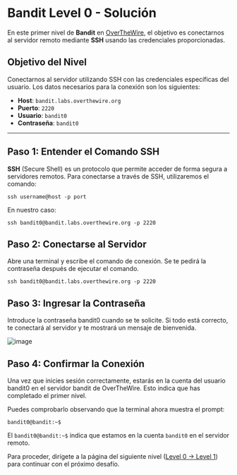 # Bandit Level 0 - Solución

En este primer nivel de **Bandit** en [OverTheWire](https://overthewire.org/wargames/bandit/bandit0.html), el objetivo es conectarnos al servidor remoto mediante **SSH** usando las credenciales proporcionadas.

## Objetivo del Nivel
Conectarnos al servidor utilizando SSH con las credenciales específicas del usuario. Los datos necesarios para la conexión son los siguientes:

- **Host**: `bandit.labs.overthewire.org`
- **Puerto**: `2220`
- **Usuario**: `bandit0`
- **Contraseña**: `bandit0`

---

## Paso 1: Entender el Comando SSH

**SSH** (Secure Shell) es un protocolo que permite acceder de forma segura a servidores remotos. Para conectarse a través de SSH, utilizaremos el comando:

```
ssh username@host -p port
```

En nuestro caso:

```
ssh bandit0@bandit.labs.overthewire.org -p 2220
```

## Paso 2: Conectarse al Servidor
Abre una terminal y escribe el comando de conexión. Se te pedirá la contraseña después de ejecutar el comando.

```
ssh bandit0@bandit.labs.overthewire.org -p 2220
```

## Paso 3: Ingresar la Contraseña
Introduce la contraseña bandit0 cuando se te solicite. Si todo está correcto, te conectará al servidor y te mostrará un mensaje de bienvenida.

![image](https://github.com/user-attachments/assets/36cf6bae-cc27-4c5e-bad0-68352ab64839)

## Paso 4: Confirmar la Conexión
Una vez que inicies sesión correctamente, estarás en la cuenta del usuario bandit0 en el servidor bandit de OverTheWire. Esto indica que has completado el primer nivel.

Puedes comprobarlo observando que la terminal ahora muestra el prompt:

```
bandit0@bandit:~$
```

El `bandit0@bandit:~$` indica que estamos en la cuenta `bandit0` en el servidor remoto.

Para proceder, dirígete a la página del siguiente nivel ([Level 0 -> Level 1](/Bandit1/Readme.md)) para continuar con el próximo desafío.
